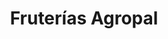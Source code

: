 ---
title: "Fruterías Agropal"
url: /valladolid/fruterias-agropal-calle-de-manuel-azana/
shop: frutería
---
